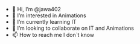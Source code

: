 - 👋 Hi, I’m @jawa402
- 👀 I’m interested in Animations
- 🌱 I’m currently learning IT
- 💞️ I’m looking to collaborate on IT and Animations
- 📫 How to reach me I don`t know

<!---
jawa402/jawa402 is a ✨ special ✨ repository because its `README.md` (this file) appears on your GitHub profile.
You can click the Preview link to take a look at your changes.
--->
